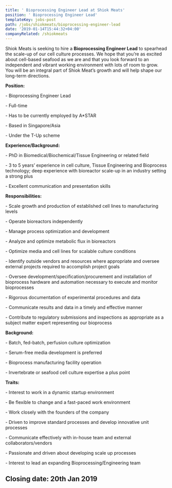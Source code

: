 ```yaml
---
title: ' Bioprocessing Engineer Lead at Shiok Meats'
position: ' Bioprocessing Engineer Lead'
templateKey: jobs-post
path: /jobs/shiokmeats/bioprocessing-engineer-lead
date: '2019-01-14T15:44:32+04:00'
companyRelated: /shiokmeats
---
```

Shiok Meats is seeking to hire a **Bioprocessing Engineer Lead** to spearhead the scale-up of our cell culture processes. We hope that you’re as excited about cell-based seafood as we are and that you look forward to an independent and vibrant working environment with lots of room to grow. You will be an integral part of Shiok Meat’s growth and will help shape our long-term directions.

**Position:**

\- Bioprocessing Engineer Lead

\- Full-time

\- Has to be currently employed by A*STAR

\- Based in Singapore/Asia

\- Under the T-Up scheme



**Experience/Background:**

\- PhD in Biomedical/Biochemical/Tissue Engineering or related field

\- 3 to 5 years’ experience in cell culture, Tissue Engineering and Bioprocess technology; deep experience with bioreactor scale-up in an industry setting a strong plus

\- Excellent communication and presentation skills



**Responsibilities:**

\- Scale growth and production of established cell lines to manufacturing levels

\- Operate bioreactors independently

\- Manage process optimization and development

\- Analyze and optimize metabolic flux in bioreactors

\- Optimize media and cell lines for scalable culture conditions

\- Identify outside vendors and resources where appropriate and oversee external projects required to accomplish project goals

\- Oversee development/specification/procurement and installation of bioprocess hardware and automation necessary to execute and monitor bioprocesses

\- Rigorous documentation of experimental procedures and data

\- Communicate results and data in a timely and effective manner

\- Contribute to regulatory submissions and inspections as appropriate as a subject matter expert representing our bioprocess



**Background:**

\- Batch, fed-batch, perfusion culture optimization

\- Serum-free media development is preferred

\- Bioprocess manufacturing facility operation

\- Invertebrate or seafood cell culture expertise a plus point



**Traits:**

\- Interest to work in a dynamic startup environment

\- Be flexible to change and a fast-paced work environment

\- Work closely with the founders of the company

\- Driven to improve standard processes and develop innovative unit processes

\- Communicate effectively with in-house team and external collaborators/vendors

\- Passionate and driven about developing scale up processes

\- Interest to lead an expanding Bioprocessing/Engineering team



## Closing date: 20th Jan 2019
